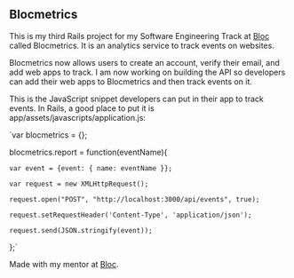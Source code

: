 ## Blocmetrics

This is my third Rails project for my Software Engineering Track at [Bloc](http://bloc.io) called Blocmetrics. It is an analytics service to track events on websites.

Blocmetrics now allows users to create an account, verify their email, and add web apps to track. I am now working on building the API so developers can add their web apps to Blocmetrics and then track events on it.

This is the JavaScript snippet developers can put in their app to track events. In Rails, a good place to put it is app/assets/javascripts/application.js:

`var blocmetrics = {};

blocmetrics.report = function(eventName){

    var event = {event: { name: eventName }};

    var request = new XMLHttpRequest();

    request.open("POST", "http://localhost:3000/api/events", true);

    request.setRequestHeader('Content-Type', 'application/json');

    request.send(JSON.stringify(event));

};`

Made with my mentor at [Bloc](http://bloc.io).